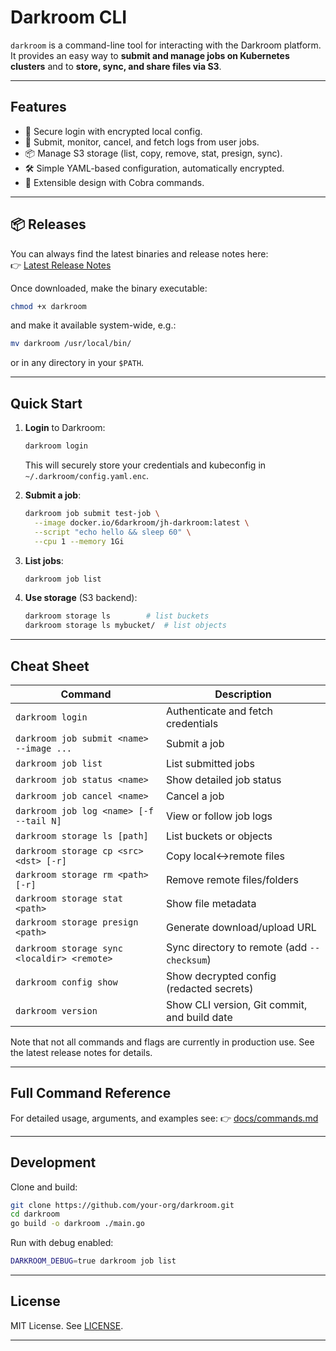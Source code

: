 # Darkroom CLI

`darkroom` is a command-line tool for interacting with the Darkroom platform.  
It provides an easy way to **submit and manage jobs on Kubernetes clusters** and to **store, sync, and share files via S3**.

---

## Features

- 🔐 Secure login with encrypted local config.  
- 🚀 Submit, monitor, cancel, and fetch logs from user jobs.  
- 📦 Manage S3 storage (list, copy, remove, stat, presign, sync).  
- 🛠 Simple YAML-based configuration, automatically encrypted.  
- 🧩 Extensible design with Cobra commands.

---

## 📦 Releases

You can always find the latest binaries and release notes here:  
👉 [Latest Release Notes](https://github.com/your-username/darkroom/releases/latest)

Once downloaded, make the binary executable:

```bash
chmod +x darkroom
```   

and make it available system-wide, e.g.:

```bash
mv darkroom /usr/local/bin/
```

or in any directory in your `$PATH`.

---

## Quick Start

1. **Login** to Darkroom:

   ```bash
   darkroom login
   ```

   This will securely store your credentials and kubeconfig in
   `~/.darkroom/config.yaml.enc`.

2. **Submit a job**:

   ```bash
   darkroom job submit test-job \
     --image docker.io/6darkroom/jh-darkroom:latest \
     --script "echo hello && sleep 60" \
     --cpu 1 --memory 1Gi
   ```

3. **List jobs**:

   ```bash
   darkroom job list
   ```

4. **Use storage** (S3 backend):

   ```bash
   darkroom storage ls        # list buckets
   darkroom storage ls mybucket/  # list objects
   ```

---

## Cheat Sheet

| Command                                     | Description                                 |
| ------------------------------------------- | ------------------------------------------- |
| `darkroom login`                            | Authenticate and fetch credentials          |
| `darkroom job submit <name> --image ...`    | Submit a job                                |
| `darkroom job list`                         | List submitted jobs                         |
| `darkroom job status <name>`                | Show detailed job status                    |
| `darkroom job cancel <name>`                | Cancel a job                                |
| `darkroom job log <name> [-f --tail N]`     | View or follow job logs                     |
| `darkroom storage ls [path]`                | List buckets or objects                     |
| `darkroom storage cp <src> <dst> [-r]`      | Copy local↔remote files                     |
| `darkroom storage rm <path> [-r]`           | Remove remote files/folders                 |
| `darkroom storage stat <path>`              | Show file metadata                          |
| `darkroom storage presign <path>`           | Generate download/upload URL                |
| `darkroom storage sync <localdir> <remote>` | Sync directory to remote (add `--checksum`) |
| `darkroom config show`                      | Show decrypted config (redacted secrets)    |
| `darkroom version`                          | Show CLI version, Git commit, and build date|

Note that not all commands and flags are currently in production use.
See the latest release notes for details.

---

## Full Command Reference

For detailed usage, arguments, and examples see:
👉 [docs/commands.md](docs/commands.md)

---

## Development

Clone and build:

```bash
git clone https://github.com/your-org/darkroom.git
cd darkroom
go build -o darkroom ./main.go
````

Run with debug enabled:

```bash
DARKROOM_DEBUG=true darkroom job list
```

---

## License

MIT License. See [LICENSE](LICENSE).

---
